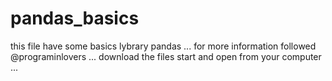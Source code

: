 # pandas_basics

this file have some basics lybrary pandas ...
for more information followed @programinlovers ...
download the files start and open from your computer ... 

